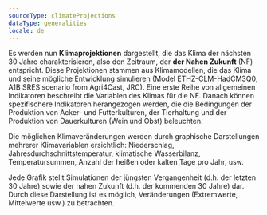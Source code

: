 ```yaml
---
sourceType: climateProjections
dataType: generalities
locale: de
---
```

Es werden nun **Klimaprojektionen** dargestellt, die das Klima der nächsten 30 Jahre charakterisieren, also den Zeitraum, der **der Nahen Zukunft** (NF) entspricht. Diese Projektionen stammen aus Klimamodellen, die das Klima und seine mögliche Entwicklung simulieren (Model ETHZ-CLM-HadCM3Q0, A1B SRES scenario from Agri4Cast, JRC).
Eine erste Reihe von allgemeinen Indikatoren beschreibt die Variablen des Klimas für die NF. Danach können spezifischere Indikatoren herangezogen werden, die die Bedingungen der Produktion von Acker- und Futterkulturen, der Tierhaltung und der Produktion von Dauerkulturen (Wein und Obst) beleuchten.

Die möglichen Klimaveränderungen werden durch graphische Darstellungen mehrerer
Klimavariablen ersichtlich: Niederschlag, Jahresdurchschnittstemperatur,
klimatische Wasserbilanz, Temperatursummen, Anzahl der heißen oder kalten Tage
pro Jahr, usw.

Jede Grafik stellt Simulationen der jüngsten Vergangenheit (d.h. der letzten 30
Jahre) sowie der nahen Zukunft (d.h. der kommenden 30 Jahre) dar. Durch diese
Darstellung ist es möglich, Veränderungen (Extremwerte, Mittelwerte usw.) zu
betrachten.
